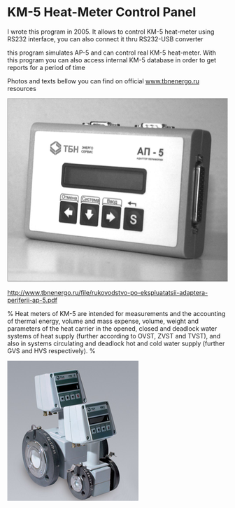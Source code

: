# KM-5 Heat-Meter Control Panel

I wrote this program in 2005. It allows to control KM-5 heat-meter using RS232 interface,
you can also connect it thru RS232-USB converter

this program simulates AP-5 and can control real KM-5 heat-meter.
With this program you can also access internal KM-5 database in order to get reports for 
a period of time

Photos and texts bellow you can find on official www.tbnenergo.ru resources

![ap5](https://github.com/stowage/km-5-pult/raw/master/ap5.png "AP-5")

http://www.tbnenergo.ru/file/rukovodstvo-po-ekspluatatsii-adaptera-periferii-ap-5.pdf

%
Heat meters of KM-5 are intended for measurements and the accounting of thermal energy, volume and mass
expense, volume, weight and parameters of the heat carrier in the opened, closed and deadlock water
systems of heat supply (further according to OVST, ZVST and TVST), and also in systems
circulating and deadlock hot and cold water supply (further GVS and HVS
respectively).
%

![km5](https://github.com/stowage/km-5-pult/raw/master/km5.png "KM-5")




